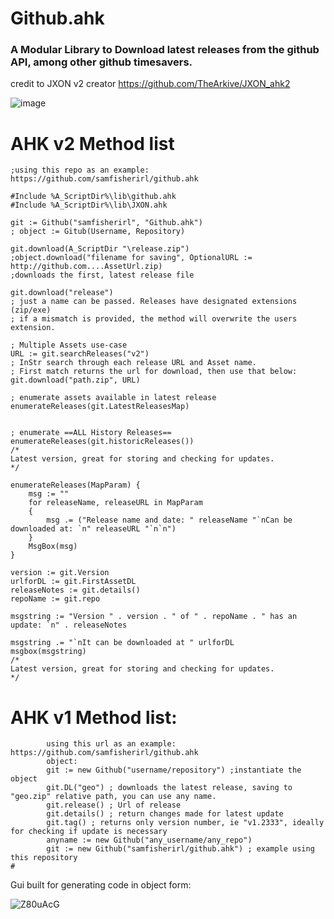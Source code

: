 <h1>Github.ahk</h1>
<h3>A Modular Library to Download latest releases from the github API, among other github timesavers. </h3>
<p class="has-line-data" data-line-start="1" data-line-end="2">
 
credit to JXON v2 creator https://github.com/TheArkive/JXON_ahk2

![image](https://github.com/samfisherirl/github.ahk/assets/98753696/536823be-20e6-43f2-a612-c780953e2bdf)

# AHK v2 Method list 

```autohotkey
;using this repo as an example: https://github.com/samfisherirl/github.ahk

#Include %A_ScriptDir%\lib\github.ahk
#Include %A_ScriptDir%\lib\JXON.ahk

git := Github("samfisherirl", "Github.ahk")
; object := Gitub(Username, Repository)

git.download(A_ScriptDir "\release.zip")
;object.download("filename for saving", OptionalURL := http://github.com....AssetUrl.zip)
;downloads the first, latest release file

git.download("release")
; just a name can be passed. Releases have designated extensions (zip/exe)
; if a mismatch is provided, the method will overwrite the users extension.

; Multiple Assets use-case
URL := git.searchReleases("v2")
; InStr search through each release URL and Asset name.
; First match returns the url for download, then use that below:
git.download("path.zip", URL)

; enumerate assets available in latest release
enumerateReleases(git.LatestReleasesMap)


; enumerate ==ALL History Releases==
enumerateReleases(git.historicReleases())
/*
Latest version, great for storing and checking for updates.
*/

enumerateReleases(MapParam) {
    msg := ""
    for releaseName, releaseURL in MapParam
    {
        msg .= ("Release name and date: " releaseName "`nCan be downloaded at: `n" releaseURL "`n`n")
    }
    MsgBox(msg)
}

version := git.Version
urlforDL := git.FirstAssetDL
releaseNotes := git.details()
repoName := git.repo

msgstring := "Version " . version . " of " . repoName . " has an update: `n" . releaseNotes

msgstring .= "`nIt can be downloaded at " urlforDL
msgbox(msgstring)
/*
Latest version, great for storing and checking for updates.
*/
 ```

# AHK v1 Method list:
        
```autohotkey
        using this url as an example: https://github.com/samfisherirl/github.ahk
        object: 
        git := new Github("username/repository") ;instantiate the object
        git.DL("geo") ; downloads the latest release, saving to "geo.zip" relative path, you can use any name. 
        git.release() ; Url of release 
        git.details() ; return changes made for latest update
        git.tag() ; returns only version number, ie "v1.2333", ideally for checking if update is necessary
        anyname := new Github("any_username/any_repo") 
        git := new Github("samfisherirl/github.ahk") ; example using this repository
#
```
 
 
Gui built for generating code in object form:


![Z80uAcG](https://user-images.githubusercontent.com/98753696/194636178-385c2dcb-1220-474c-b3ae-a09b33c94339.png)

 
